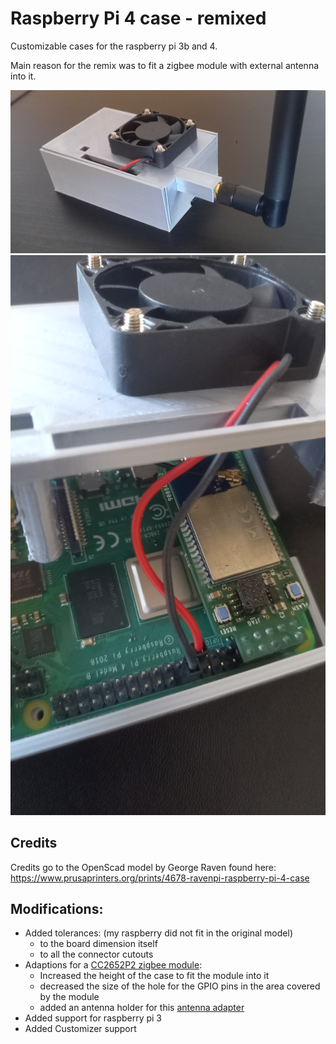 # Raspberry Pi 4 case - remixed

Customizable cases for the raspberry pi 3b and 4.

Main reason for the remix was to fit a zigbee module with external antenna into it.

![Raspberry Pi 4 with antenna](images/rpi4_with_antenna.jpg?raw=true "RPI4 with antenna")
![Raspberry Pi 4 with antenna - inner](images/rpi4_with_antenna_inner.jpg?raw=true "RPI4 with antenna inner")

## Credits

Credits go to the OpenScad model by George Raven found here: https://www.prusaprinters.org/prints/4678-ravenpi-raspberry-pi-4-case

## Modifications:
* Added tolerances: (my raspberry did not fit in the original model)
  * to the board dimension itself
  * to all the connector cutouts
* Adaptions for a [CC2652P2 zigbee module](https://shop.codm.de/automation/zigbee/33/zigbee-cc2652p2-raspberry-pi-module):
  * Increased the height of the case to fit the module into it
  * decreased the size of the hole for the GPIO pins in the area covered by the module
  * added an antenna holder for this [antenna adapter](https://shop.codm.de/antennen/2.4ghz/7/u.fl-sma-antennenadapter-10cm)
* Added support for raspberry pi 3
* Added Customizer support
